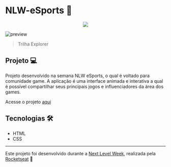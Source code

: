 # NLW-eSports 🚀

<p align="center">
  <img src="https://global-uploads.webflow.com/61d83a2ebb0ae01ab96e841a/630ced17a99fbd99b6169b52_Logo-NLW-eSports.svg"/>
</p>

![preview](https://cdn.discordapp.com/attachments/868299459543592962/1019955894676619314/explorer-projeto.png)

> Trilha Explorer

## Projeto 💻
Projeto desenvolvido na semana NLW eSports, o qual é voltado para comunidade game. A aplicação é uma interface animada e interativa a qual é possível compartilhar seus principais jogos e influenciadores da área dos games.

Acesse o projeto [aqui](https://gangorra.github.io/nlw-esports/)

## Tecnologias 🛠️

- HTML <br>
- CSS

------------------------------
Este projeto foi desenvolvido durante a [Next Level Week](https://lp.rocketseat.com.br/nlw), realizada pela [Rocketseat](https://www.rocketseat.com.br) 🚀
